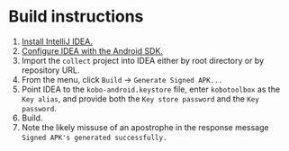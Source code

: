 # Build instructions
1. [Install IntelliJ IDEA.](https://www.jetbrains.com/idea/features/android.html)
2. [Configure IDEA with the Android SDK.](https://www.jetbrains.com/idea/help/getting-started-with-android-development.html)
3. Import the `collect` project into IDEA either by root directory or by repository URL.
4. From the menu, click `Build` -> `Generate Signed APK...`
5. Point IDEA to the `kobo-android.keystore` file, enter `kobotoolbox` as the `Key alias`, and provide both the `Key store password` and the `Key password`.
6. Build.
7. Note the likely missuse of an apostrophe in the response message `Signed APK's generated successfully.`
